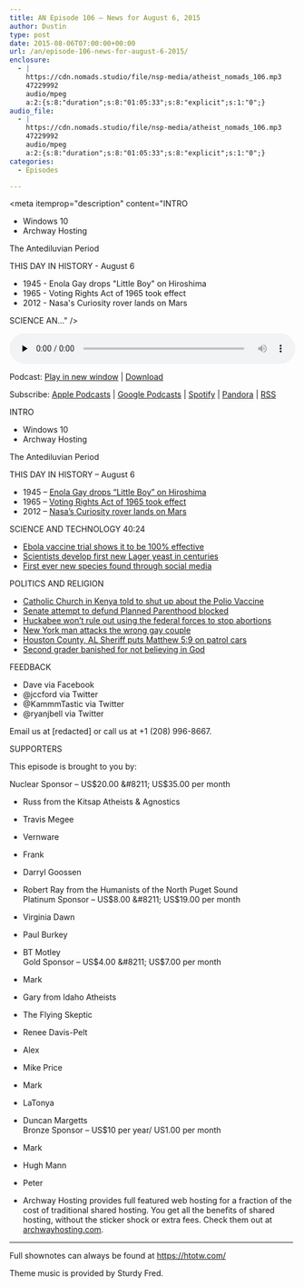 ```yaml
---
title: AN Episode 106 – News for August 6, 2015
author: Dustin
type: post
date: 2015-08-06T07:00:00+00:00
url: /an/episode-106-news-for-august-6-2015/
enclosure:
  - |
    https://cdn.nomads.studio/file/nsp-media/atheist_nomads_106.mp3
    47229992
    audio/mpeg
    a:2:{s:8:"duration";s:8:"01:05:33";s:8:"explicit";s:1:"0";}
audio_file:
  - |
    https://cdn.nomads.studio/file/nsp-media/atheist_nomads_106.mp3
    47229992
    audio/mpeg
    a:2:{s:8:"duration";s:8:"01:05:33";s:8:"explicit";s:1:"0";}
categories:
  - Episodes

---
```

<div itemscope itemtype="http://schema.org/AudioObject">
  <meta itemprop="name" content=" episode 106 &#8211; News for August 6, 2015" />
  
  <meta itemprop="uploadDate" content="2015-08-06T01:00:00-06:00" />
  
  <meta itemprop="encodingFormat" content="audio/mpeg" />
  
  <meta itemprop="duration" content="PT1H05M33S" />
  
  <meta itemprop="description" content="INTRO
* Windows 10
* Archway Hosting

The Antediluvian Period

THIS DAY IN HISTORY - August 6

* 1945 - Enola Gay drops &quot;Little Boy&quot; on Hiroshima
* 1965 - Voting Rights Act of 1965 took effect
* 2012 - Nasa's Curiosity rover lands on Mars

SCIENCE AN..." />
  
  <meta itemprop="contentUrl" content="https://dts.podtrac.com/redirect.mp3/cdn.nomads.studio/file/nsp-media/atheist_nomads_106.mp3" />
  
  <meta itemprop="contentSize" content="45.0" />
  </p> 
  
  <div class="powerpress_player" id="powerpress_player_8363">
    <audio class="wp-audio-shortcode" id="audio-5130-107" preload="none" style="width: 100%;" controls="controls"><source type="audio/mpeg" src="https://dts.podtrac.com/redirect.mp3/cdn.nomads.studio/file/nsp-media/atheist_nomads_106.mp3?_=107" /><a href="https://dts.podtrac.com/redirect.mp3/cdn.nomads.studio/file/nsp-media/atheist_nomads_106.mp3">https://dts.podtrac.com/redirect.mp3/cdn.nomads.studio/file/nsp-media/atheist_nomads_106.mp3</a></audio>
  </div>
</div>

<p class="powerpress_links powerpress_links_mp3">
  Podcast: <a href="https://dts.podtrac.com/redirect.mp3/cdn.nomads.studio/file/nsp-media/atheist_nomads_106.mp3" class="powerpress_link_pinw" target="_blank" title="Play in new window" onclick="return powerpress_pinw('https://htotw.com/?powerpress_pinw=5130-podcast');" rel="nofollow">Play in new window</a> | <a href="https://dts.podtrac.com/redirect.mp3/cdn.nomads.studio/file/nsp-media/atheist_nomads_106.mp3" class="powerpress_link_d" title="Download" rel="nofollow" download="atheist_nomads_106.mp3">Download</a>
</p>

<p class="powerpress_links powerpress_subscribe_links">
  Subscribe: <a href="https://podcasts.apple.com/us/podcast/humanists-take-on-the-world/id530050098?mt=2&ls=1" class="powerpress_link_subscribe powerpress_link_subscribe_itunes" target="_blank" title="Subscribe on Apple Podcasts" rel="nofollow">Apple Podcasts</a> | <a href="https://www.google.com/podcasts?feed=aHR0cDovL2F0aGVpc3Rub21hZHMubGlic3luLmNvbS9yc3M%3D" class="powerpress_link_subscribe powerpress_link_subscribe_googleplay" target="_blank" title="Subscribe on Google Podcasts" rel="nofollow">Google Podcasts</a> | <a href="https://open.spotify.com/show/3LzK2xZGike6Tc1GEMtMbr?si=LieN9SNuTpq96smuaUsH8A" class="powerpress_link_subscribe powerpress_link_subscribe_spotify" target="_blank" title="Subscribe on Spotify" rel="nofollow">Spotify</a> | <a href="https://www.pandora.com/podcast/atheist-nomads/PC:10122?corr=62071012&part=ug" class="powerpress_link_subscribe powerpress_link_subscribe_pandora" target="_blank" title="Subscribe on Pandora" rel="nofollow">Pandora</a> | <a href="https://htotw.com/feed/podcast/" class="powerpress_link_subscribe powerpress_link_subscribe_rss" target="_blank" title="Subscribe via RSS" rel="nofollow">RSS</a>
</p>

INTRO  
* Windows 10  
* Archway Hosting

The Antediluvian Period

THIS DAY IN HISTORY &#8211; August 6

* 1945 &#8211; <a href="https://en.wikipedia.org/wiki/Little_Boy" target="_blank" rel="noopener">Enola Gay drops &#8220;Little Boy&#8221; on Hiroshima</a>  
* 1965 &#8211; <a href="https://en.wikipedia.org/wiki/Voting_Rights_Act_of_1965" target="_blank" rel="noopener">Voting Rights Act of 1965 took effect</a>  
* 2012 &#8211; <a href="https://en.wikipedia.org/wiki/Curiosity_(rover)" target="_blank" rel="noopener">Nasa&#8217;s Curiosity rover lands on Mars</a>

SCIENCE AND TECHNOLOGY 40:24

* <a href="http://www.theguardian.com/world/2015/jul/31/ebola-vaccine-trial-proves-100-successful-in-guinea" target="_blank" rel="noopener">Ebola vaccine trial shows it to be 100% effective</a>  
* <a href="http://www.scientificamerican.com/article/scientists-make-the-first-new-lager-yeasts-in-centuries/" target="_blank" rel="noopener">Scientists develop first new Lager yeast in centuries</a>  
* <a href="http://www.telegraph.co.uk/news/worldnews/southamerica/brazil/11762745/New-plant-species-discovered-on-Facebook.html" target="_blank" rel="noopener">First ever new species found through social media</a>

POLITICS AND RELIGION

* <a href="http://allafrica.com/stories/201507300560.html" target="_blank" rel="noopener">Catholic Church in Kenya told to shut up about the Polio Vaccine</a>  
* <a href="http://www.huffingtonpost.com/entry/democrats-block-vote-on-planned-parenthood-defunding_55bfa708e4b06363d5a2dd89" target="_blank" rel="noopener">Senate attempt to defund Planned Parenthood blocked</a>  
* <a href="http://www.huffingtonpost.com/entry/mike-huckabee-troops-abortion_55bbc20ee4b06363d5a22323?qdea5rk9" target="_blank" rel="noopener">Huckabee won’t rule out using the federal forces to stop abortions</a>  
* <a href="http://www.nydailynews.com/new-york/nyc-crime/gay-couple-attacked-soho-bodega-cops-article-1.2313304" target="_blank" rel="noopener">New York man attacks the wrong gay couple</a>  
* <a href="http://www.dothaneagle.com/news/government/houston-county-sheriff-s-vehicles-adorned-with-new-biblical-decals/article_3c0ad742-370e-11e5-923e-7ffecd61fd91.html?mode=image&photo=0" target="_blank" rel="noopener">Houston County, AL Sheriff puts Matthew 5:9 on patrol cars</a>  
* <a href="http://www.rawstory.com/2015/08/indiana-public-school-punishes-7-year-old-with-banishment-for-not-believing-in-god-lawsuit/" target="_blank" rel="noopener">Second grader banished for not believing in God</a>

FEEDBACK

* Dave via Facebook  
* @jccford via Twitter  
* @KammmTastic via Twitter  
* @ryanjbell via Twitter

Email us at [redacted] or call us at +1 (208) 996-8667.

SUPPORTERS

This episode is brought to you by:

Nuclear Sponsor &#8211; US$20.00 &#8211; US$35.00 per month  
* Russ from the Kitsap Atheists & Agnostics  
* Travis Megee  
* Vernware  
* Frank  
* Darryl Goossen  
* Robert Ray from the Humanists of the North Puget Sound  
Platinum Sponsor &#8211; US$8.00 &#8211; US$19.00 per month  
* Virginia Dawn  
* Paul Burkey  
* BT Motley  
Gold Sponsor &#8211; US$4.00 &#8211; US$7.00 per month  
* Mark  
* Gary from Idaho Atheists  
* The Flying Skeptic  
* Renee Davis-Pelt  
* Alex  
* Mike Price  
* Mark  
* LaTonya  
* Duncan Margetts  
Bronze Sponsor &#8211; US$10 per year/ US1.00 per month  
* Mark  
* Hugh Mann  
* Peter

* Archway Hosting provides full featured web hosting for a fraction of the cost of traditional shared hosting. You get all the benefits of shared hosting, without the sticker shock or extra fees. Check them out at <a href="http://archwayhosting.com/" target="_blank" rel="noopener">archwayhosting.com</a>.

<hr width="500" />

Full shownotes can always be found at <https://htotw.com/>  

Theme music is provided by Sturdy Fred.
